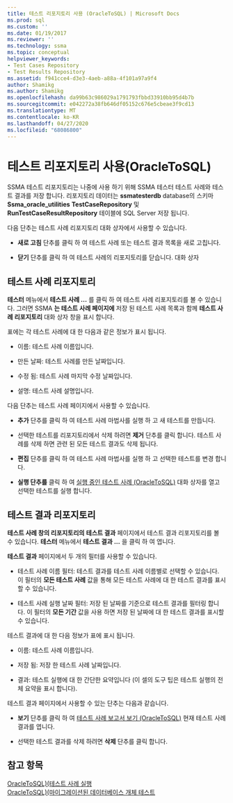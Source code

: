 ```yaml
---
title: 테스트 리포지토리 사용 (OracleToSQL) | Microsoft Docs
ms.prod: sql
ms.custom: ''
ms.date: 01/19/2017
ms.reviewer: ''
ms.technology: ssma
ms.topic: conceptual
helpviewer_keywords:
- Test Cases Repository
- Test Results Repository
ms.assetid: f941cce4-d3e3-4aeb-a88a-4f101a97a9f4
author: Shamikg
ms.author: Shamikg
ms.openlocfilehash: da99b63c986029a1791793fbbd33910bb95d4b7b
ms.sourcegitcommit: e042272a38fb646df05152c676e5cbeae3f9cd13
ms.translationtype: MT
ms.contentlocale: ko-KR
ms.lasthandoff: 04/27/2020
ms.locfileid: "68086800"
---
```

# <a name="using-test-repositories-oracletosql"></a>테스트 리포지토리 사용(OracleToSQL)
SSMA 테스트 리포지토리는 나중에 사용 하기 위해 SSMA 테스터 테스트 사례와 테스트 결과를 저장 합니다. 리포지토리 데이터는 **ssmatesterdb** database의 스키마 **Ssma_oracle_utilities** **TestCaseRepository** 및 **RunTestCaseResultRepository** 테이블에 SQL Server 저장 됩니다.  
  
다음 단추는 테스트 사례 리포지토리 대화 상자에서 사용할 수 있습니다.  
  
-   **새로 고침** 단추를 클릭 하 여 테스트 사례 또는 테스트 결과 목록을 새로 고칩니다.  
  
-   **닫기** 단추를 클릭 하 여 테스트 사례의 리포지토리를 닫습니다. 대화 상자  
  
## <a name="test-cases-repository"></a>테스트 사례 리포지토리  
**테스터** 메뉴에서 **테스트 사례 ...** 를 클릭 하 여 테스트 사례 리포지토리를 볼 수 있습니다. 그러면 SSMA **는 테스트 사례 페이지에** 저장 된 테스트 사례 목록과 함께 **테스트 사례 리포지토리** 대화 상자 창을 표시 합니다.  
  
표에는 각 테스트 사례에 대 한 다음과 같은 정보가 표시 됩니다.  
  
-   이름: 테스트 사례 이름입니다.  
  
-   만든 날짜: 테스트 사례를 만든 날짜입니다.  
  
-   수정 됨: 테스트 사례 마지막 수정 날짜입니다.  
  
-   설명: 테스트 사례 설명입니다.  
  
다음 단추는 테스트 사례 페이지에서 사용할 수 있습니다.  
  
-   **추가** 단추를 클릭 하 여 테스트 사례 마법사를 실행 하 고 새 테스트를 만듭니다.  
  
-   선택한 테스트를 리포지토리에서 삭제 하려면 **제거** 단추를 클릭 합니다. 테스트 사례를 삭제 하면 관련 된 모든 테스트 결과도 삭제 됩니다.  
  
-   **편집** 단추를 클릭 하 여 테스트 사례 마법사를 실행 하 고 선택한 테스트를 변경 합니다.  
  
-   **실행 단추를** 클릭 하 여 [실행 중인 테스트 사례 (OracleToSQL)](https://msdn.microsoft.com/fc208cdb-7373-4f6b-8f6c-cdff9d3dcd02) 대화 상자를 열고 선택한 테스트를 실행 합니다.  
  
## <a name="test-results-repository"></a>테스트 결과 리포지토리  
**테스트 사례 창의 리포지토리의** **테스트 결과** 페이지에서 테스트 결과 리포지토리를 볼 수 있습니다. **테스터** 메뉴에서 **테스트 결과 ...** 을 클릭 하 여 엽니다.  
  
**테스트 결과** 페이지에서 두 개의 필터를 사용할 수 있습니다.  
  
-   테스트 사례 이름 필터: 테스트 결과를 테스트 사례 이름별로 선택할 수 있습니다. 이 필터의 **모든 테스트 사례** 값을 통해 모든 테스트 사례에 대 한 테스트 결과를 표시할 수 있습니다.  
  
-   테스트 사례 실행 날짜 필터: 저장 된 날짜를 기준으로 테스트 결과를 필터링 합니다. 이 필터의 **모든 기간** 값을 사용 하면 저장 된 날짜에 대 한 테스트 결과를 표시할 수 있습니다.  
  
테스트 결과에 대 한 다음 정보가 표에 표시 됩니다.  
  
-   이름: 테스트 사례 이름입니다.  
  
-   저장 됨: 저장 한 테스트 사례 날짜입니다.  
  
-   결과: 테스트 실행에 대 한 간단한 요약입니다 (이 셀의 도구 팁은 테스트 실행의 전체 요약을 표시 합니다).  
  
테스트 결과 페이지에서 사용할 수 있는 단추는 다음과 같습니다.  
  
-   **보기** 단추를 클릭 하 여 [테스트 사례 보고서 보기 &#40;OracleToSQL&#41;](../../ssma/oracle/viewing-test-case-reports-oracletosql.md) 현재 테스트 사례 결과를 엽니다.  
  
-   선택한 테스트 결과를 삭제 하려면 **삭제** 단추를 클릭 합니다.  
  
## <a name="see-also"></a>참고 항목  
[OracleToSQL&#41;&#40;테스트 사례 실행](../../ssma/oracle/running-test-cases-oracletosql.md)  
[OracleToSQL&#41;&#40;마이그레이션된 데이터베이스 개체 테스트](../../ssma/oracle/testing-migrated-database-objects-oracletosql.md)  
  
